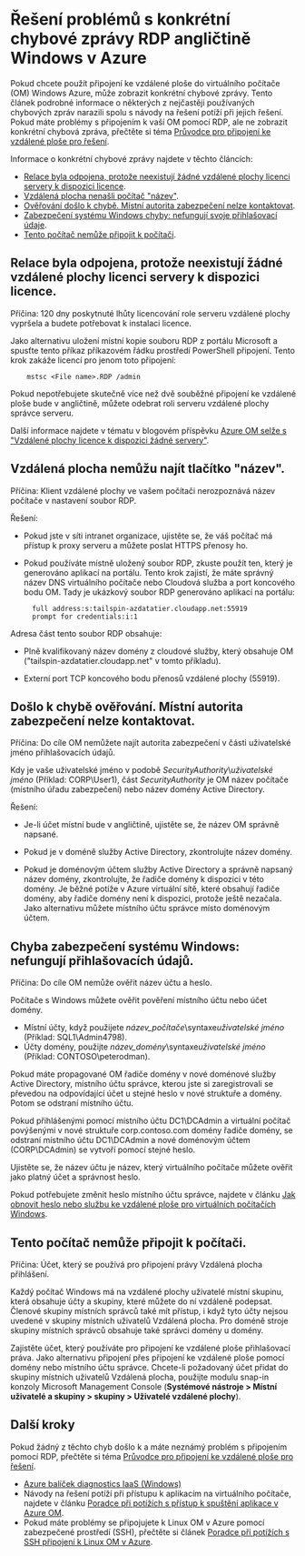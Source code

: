 <properties
    pageTitle="Konkrétní chybové zprávy RDP pro Azure VMs | Microsoft Azure"
    description="Porozumět tomu, že konkrétní chybové zprávy, které se mohou zobrazit při pokusu pomocí vzdálené plochy připojení k počítači virtuální Windows Azure"
    keywords="Vzdálené plochy chyby, připojení ke vzdálené ploše chyba se nemůže připojit k OM, vzdálené plochy Poradce při potížích s"
    services="virtual-machines-windows"
    documentationCenter=""
    authors="iainfoulds"
    manager="timlt"
    editor=""
    tags="top-support-issue,azure-service-management,azure-resource-manager"/>

<tags
    ms.service="virtual-machines-windows"
    ms.workload="infrastructure-services"
    ms.tgt_pltfrm="vm-windows"
    ms.devlang="na"
    ms.topic="support-article"
    ms.date="10/14/2016"
    ms.author="iainfou"/>

# <a name="troubleshooting-specific-rdp-error-messages-to-a-windows-vm-in-azure"></a>Řešení problémů s konkrétní chybové zprávy RDP angličtině Windows v Azure
Pokud chcete použít připojení ke vzdálené ploše do virtuálního počítače (OM) Windows Azure, může zobrazit konkrétní chybové zprávy. Tento článek podrobné informace o některých z nejčastěji používaných chybových zpráv narazili spolu s návody na řešení potíží při jejich řešení. Pokud máte problémy s připojením k vaší OM pomocí RDP, ale ne zobrazit konkrétní chybová zpráva, přečtěte si téma [Průvodce pro připojení ke vzdálené ploše pro řešení](virtual-machines-windows-troubleshoot-rdp-connection.md).

Informace o konkrétní chybové zprávy najdete v těchto článcích:

- [Relace byla odpojena, protože neexistují žádné vzdálené plochy licenci servery k dispozici licence](#rdplicense).
- [Vzdálená plocha nenašli počítač "název"](#rdpname).
- [Ověřování došlo k chybě. Místní autorita zabezpečení nelze kontaktovat](#rdpauth).
- [Zabezpečení systému Windows chyby: nefungují svoje přihlašovací údaje](#wincred).
- [Tento počítač nemůže připojit k počítači](#rdpconnect).

<a id="rdplicense"></a>
## <a name="the-remote-session-was-disconnected-because-there-are-no-remote-desktop-license-servers-available-to-provide-a-license"></a>Relace byla odpojena, protože neexistují žádné vzdálené plochy licenci servery k dispozici licence.

Příčina: 120 dny poskytnuté lhůty licencování role serveru vzdálené plochy vypršela a budete potřebovat k instalaci licence.

Jako alternativu uložení místní kopie souboru RDP z portálu Microsoft a spusťte tento příkaz příkazovém řádku prostředí PowerShell připojení. Tento krok zakáže licencí pro jenom toto připojení:

        mstsc <File name>.RDP /admin

Pokud nepotřebujete skutečně více než dvě souběžné připojení ke vzdálené ploše bude v angličtině, můžete odebrat roli serveru vzdálené plochy správce serveru.

Další informace najdete v tématu v blogovém příspěvku [Azure OM selže s "Vzdálené plochy licence k dispozici žádné servery"](https://blogs.msdn.microsoft.com/mast/2014/01/21/rdp-to-azure-vm-fails-with-no-remote-desktop-license-servers-available/).

<a id="rdpname"></a>
## <a name="remote-desktop-cant-find-the-computer-name"></a>Vzdálená plocha nemůžu najít tlačítko "název".

Příčina: Klient vzdálené plochy ve vašem počítači nerozpoznává název počítače v nastavení soubor RDP.

Řešení:

- Pokud jste v síti intranet organizace, ujistěte se, že váš počítač má přístup k proxy serveru a můžete poslat HTTPS přenosy ho.

- Pokud používáte místně uložený soubor RDP, zkuste použít ten, který je generováno aplikací na portálu. Tento krok zajistí, že máte správný název DNS virtuálního počítače nebo Cloudová služba a port koncového bodu OM. Tady je ukázkový soubor RDP generováno aplikací na portálu:

        full address:s:tailspin-azdatatier.cloudapp.net:55919
        prompt for credentials:i:1

Adresa část tento soubor RDP obsahuje:
- Plně kvalifikovaný název domény z cloudové služby, který obsahuje OM ("tailspin-azdatatier.cloudapp.net" v tomto příkladu).

- Externí port TCP koncového bodu přenosů vzdálené plochy (55919).

<a id="rdpauth"></a>
## <a name="an-authentication-error-has-occurred-the-local-security-authority-cannot-be-contacted"></a>Došlo k chybě ověřování. Místní autorita zabezpečení nelze kontaktovat.

Příčina: Do cíle OM nemůžete najít autorita zabezpečení v části uživatelské jméno přihlašovacích údajů.

Kdy je vaše uživatelské jméno v podobě *SecurityAuthority*\\*uživatelské jméno* (Příklad: CORP\User1), část *SecurityAuthority* je OM název počítače (místního úřadu zabezpečení) nebo název domény Active Directory.

Řešení:

- Je-li účet místní bude v angličtině, ujistěte se, že název OM správně napsané.

- Pokud je v doméně služby Active Directory, zkontrolujte název domény.

- Pokud je doménovým účtem služby Active Directory a správně napsaný název domény, zkontrolujte, že řadiče domény k dispozici v této domény. Je běžné potíže v Azure virtuální sítě, které obsahují řadiče domény, aby řadiče domény není k dispozici, protože ještě nezačala. Jako alternativu můžete místního účtu správce místo doménovým účtem.

<a id="wincred"></a>
## <a name="windows-security-error-your-credentials-did-not-work"></a>Chyba zabezpečení systému Windows: nefungují přihlašovacích údajů.

Příčina: Do cíle OM nemůže ověřit název účtu a heslo.

Počítače s Windows můžete ověřit pověření místního účtu nebo účet domény.

- Místní účty, když použijete *název_počítače*\\syntaxe*uživatelské jméno* (Příklad: SQL1\Admin4798).
- Účty domény, použijte *název_domény*\\syntaxe*uživatelské jméno* (Příklad: CONTOSO\peterodman).

Pokud máte propagované OM řadiče domény v nové doménové služby Active Directory, místního účtu správce, kterou jste si zaregistrovali se převedou na odpovídající účet u stejné heslo v nové struktuře a domény. Potom se odstraní místního účtu.

Pokud přihlášenými pomocí místního účtu DC1\DCAdmin a virtuální počítač povýšenými v nové struktuře corp.contoso.com domény řadiče domény, se odstraní místního účtu DC1\DCAdmin a nové doménovým účtem (CORP\DCAdmin) se vytvoří pomocí stejné heslo.

Ujistěte se, že název účtu je název, který virtuálního počítače můžete ověřit jako platný účet a správnost heslo.

Pokud potřebujete změnit heslo místního účtu správce, najdete v článku [Jak obnovit heslo nebo službu ke vzdálené ploše pro virtuálních počítačích Windows](virtual-machines-windows-reset-rdp.md).

<a id="rdpconnect"></a>
## <a name="this-computer-cant-connect-to-the-remote-computer"></a>Tento počítač nemůže připojit k počítači.

Příčina: Účet, který se používá pro připojení právy Vzdálená plocha přihlášení.

Každý počítač Windows má na vzdálené plochy uživatelé místní skupinu, která obsahuje účty a skupiny, které můžete do ní vzdáleně podepsat. Členové skupiny místních správců také mít přístup, i když tyto účty nejsou uvedené v skupiny místních uživatelů Vzdálená plocha. Pro doméně stroje skupiny místních správců obsahuje také správci domény u domény.

Zajistěte účet, který používáte pro připojení ke vzdálené ploše přihlašovací práva. Jako alternativu připojení přes připojení ke vzdálené ploše pomocí domény nebo místního účtu správce. Chcete-li požadovaný účet přidat do skupiny místních uživatelů Vzdálená plocha, použijte modulu snap-in konzoly Microsoft Management Console (**Systémové nástroje > Místní uživatelé a skupiny > skupiny > Uživatelé vzdálené plochy**).


## <a name="next-steps"></a>Další kroky
Pokud žádný z těchto chyb došlo k a máte neznámý problém s připojením pomocí RDP, přečtěte si téma [Průvodce pro připojení ke vzdálené ploše pro řešení](virtual-machines-windows-troubleshoot-rdp-connection.md).

- [Azure balíček diagnostics IaaS (Windows)](https://home.diagnostics.support.microsoft.com/SelfHelp?knowledgebaseArticleFilter=2976864)
- Návody na řešení potíží při přístupu k aplikacím na virtuálního počítače, najdete v článku [Poradce při potížích s přístup k spuštění aplikace v Azure OM](virtual-machines-linux-troubleshoot-app-connection.md).
- Pokud máte problémy se připojujete k Linux OM v Azure pomocí zabezpečené prostředí (SSH), přečtěte si článek [Poradce při potížích s SSH připojení k Linux OM v Azure](virtual-machines-linux-troubleshoot-ssh-connection.md).